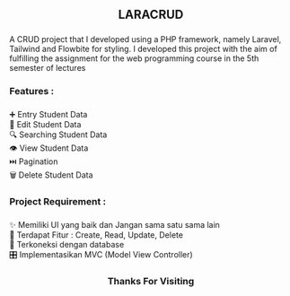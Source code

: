 <h2 align="center">LARACRUD</h2>

###

<p align="left">A CRUD project that I developed using a PHP framework, namely Laravel, Tailwind and Flowbite for styling. I developed this project with the aim of fulfilling the assignment for the web programming course in the 5th semester of lectures</p>

###

<h3 align="left">Features :</h3>

###

<p align="left">➕ Entry Student Data<br>📝 Edit Student Data<br>🔍 Searching Student Data<br>👁️ View Student Data<br>⏭️ Pagination<br>🗑️ Delete Student Data</p>

###

<h3 align="left">Project Requirement :</h3>

###

<p align="left">✨ Memiliki UI yang baik dan Jangan sama satu sama lain<br>📑 Terdapat Fitur : Create, Read, Update, Delete<br>🔁 Terkoneksi dengan database<br>🎛️ Implementasikan MVC (Model View Controller)</p>

###

<h3 align="center">Thanks For Visiting</h3>

###
